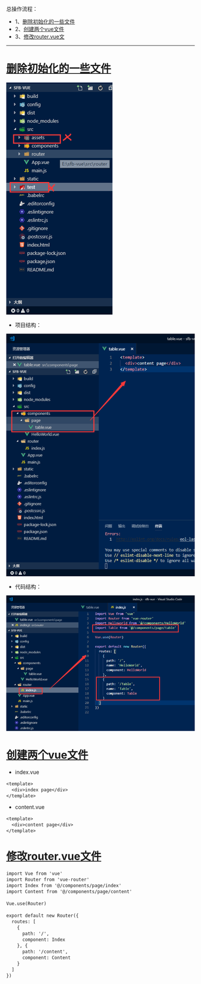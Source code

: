 总操作流程：
- 1、[删除初始化的一些文件](#vue.js-01)
- 2、[创建两个vue文件](#vue.js-02)
- 3、[修改router.vue文](#vue.js-03)


-------

# <a name="vue.js-01" href="#" >删除初始化的一些文件</a>
![](image/3-1.png)

- 项目结构：

![](image/3-2.png)

- 代码结构：

![](image/3-3.png)

# <a name="vue.js-02" href="#" >创建两个vue文件</a>

- index.vue

```vue
<template>
  <div>index page</div>
</template>
```
- content.vue

```vue
<template>
  <div>content page</div>
</template>
```
# <a name="vue.js-03" href="#" >修改router.vue文件</a>
```vue
import Vue from 'vue'
import Router from 'vue-router'
import Index from '@/components/page/index'
import Content from '@/components/page/content'

Vue.use(Router)

export default new Router({
  routes: [
    {
      path: '/',
      component: Index
    }, {
      path: '/content',
      component: Content
    }
  ]
})
```
